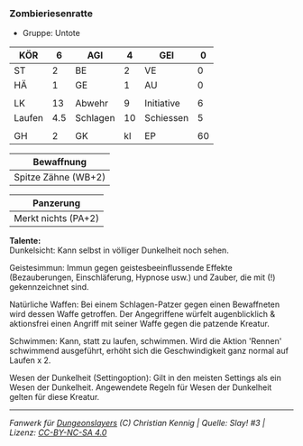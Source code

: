 ### Zombieriesenratte  
- Gruppe: Untote  

| KÖR | 6 | AGI | 4 | GEI | 0 |
| --- | --- | --- | --- | --- | --- |
| ST | 2 | BE | 2 | VE | 0 |
| HÄ | 1 | GE | 1 | AU | 0 |
|  |  |  |  |  |  |
| LK | 13 | Abwehr | 9 | Initiative | 6 |
| Laufen | 4.5 | Schlagen | 10 | Schiessen | 5 |
|  |  |  |  |  |  |
| GH | 2 | GK | kl | EP | 60 |


| Bewaffnung |
| --- |
| Spitze Zähne (WB+2) |


| Panzerung |
| --- |
| Merkt nichts (PA+2) |


**Talente:**  
Dunkelsicht: Kann selbst in völliger Dunkelheit noch sehen.

Geistesimmun: Immun gegen geistesbeeinflussende Effekte (Bezauberungen, Einschläferung, Hypnose usw.) und Zauber, die mit (!) gekennzeichnet sind.

Natürliche Waffen: Bei einem Schlagen-Patzer gegen einen Bewaffneten wird dessen Waffe getroffen. Der Angegriffene würfelt augenblicklich & aktionsfrei einen Angriff mit seiner Waffe gegen die patzende Kreatur.

Schwimmen: Kann, statt zu laufen, schwimmen. Wird die Aktion 'Rennen' schwimmend ausgeführt, erhöht sich die Geschwindigkeit ganz normal auf Laufen x 2.

Wesen der Dunkelheit (Settingoption): Gilt in den meisten Settings als ein Wesen der Dunkelheit. Angewendete Regeln für Wesen der Dunkelheit gelten für diese Kreatur.





___
*Fanwerk für [Dungeonslayers](https://www.dungeonslayers.net/) (C) Christian Kennig | Quelle: Slay! #3 | Lizenz: [CC-BY-NC-SA 4.0](https://creativecommons.org/licenses/by-nc-sa/4.0/deed.de)*